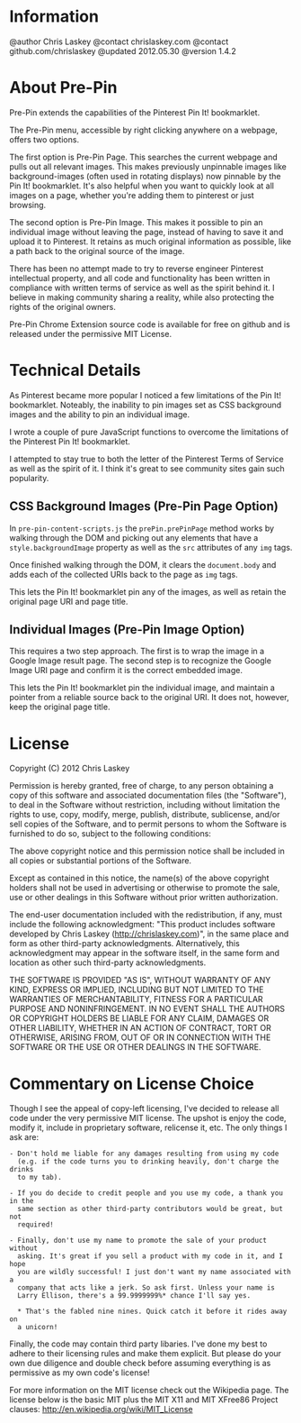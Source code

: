 Information
================================================================================

@author Chris Laskey
@contact chrislaskey.com
@contact github.com/chrislaskey
@updated 2012.05.30
@version 1.4.2

About Pre-Pin
================================================================================

Pre-Pin extends the capabilities of the Pinterest Pin It! bookmarklet.

The Pre-Pin menu, accessible by right clicking anywhere on a webpage, offers two options.

The first option is Pre-Pin Page. This searches the current webpage and pulls out all relevant images. This makes previously unpinnable images like background-images (often used in rotating displays) now pinnable by the Pin It! bookmarklet. It's also helpful when you want to quickly look at all images on a page, whether you're adding them to pinterest or just browsing.

The second option is Pre-Pin Image. This makes it possible to pin an individual image without leaving the page, instead of having to save it and upload it to Pinterest. It retains as much original information as possible, like a path back to the original source of the image.

There has been no attempt made to try to reverse engineer Pinterest intellectual property, and all code and functionality has been written in compliance with written terms of service as well as the spirit behind it. I believe in making community sharing a reality, while also protecting the rights of the original owners.

Pre-Pin Chrome Extension source code is available for free on github and is released under the permissive MIT License.

Technical Details
================================================================================

As Pinterest became more popular I noticed a few limitations of the Pin It!
bookmarklet. Noteably, the inability to pin images set as CSS background images
and the ability to pin an individual image.

I wrote a couple of pure JavaScript functions to overcome the limitations of
the Pinterest Pin It! bookmarklet.

I attempted to stay true to both the letter of the Pinterest Terms of Service
as well as the spirit of it. I think it's great to see community sites gain
such popularity.

CSS Background Images (Pre-Pin Page Option)
-------------------------------------------

In ```pre-pin-content-scripts.js``` the ```prePin.prePinPage``` method works by
walking through the DOM and picking out any elements that have a
```style.backgroundImage``` property as well as the ```src``` attributes of
any ```img``` tags.

Once finished walking through the DOM, it clears the ```document.body``` and
adds each of the collected URIs back to the page as ```img``` tags.

This lets the Pin It! bookmarklet pin any of the images, as well as retain the
original page URI and page title.

Individual Images (Pre-Pin Image Option)
----------------------------------------

This requires a two step approach. The first is to wrap the image in a Google
Image result page. The second step is to recognize the Google Image URI page
and confirm it is the correct embedded image.

This lets the Pin It! bookmarklet pin the individual image, and maintain a
pointer from a reliable source back to the original URI. It does not,
however, keep the original page title.

License
================================================================================

Copyright (C) 2012 Chris Laskey

Permission is hereby granted, free of charge, to any person obtaining a copy of
this software and associated documentation files (the "Software"), to deal in
the Software without restriction, including without limitation the rights to
use, copy, modify, merge, publish, distribute, sublicense, and/or sell copies
of the Software, and to permit persons to whom the Software is furnished to do
so, subject to the following conditions:

The above copyright notice and this permission notice shall be included in all
copies or substantial portions of the Software.

Except as contained in this notice, the name(s) of the above copyright holders
shall not be used in advertising or otherwise to promote the sale, use or other
dealings in this Software without prior written authorization.

The end-user documentation included with the redistribution, if any, must include
the following acknowledgment: "This product includes software developed by
Chris Laskey (http://chrislaskey.com)", in the same place and form as other
third-party acknowledgments. Alternatively, this acknowledgment may appear in
the software itself, in the same form and location as other such third-party
acknowledgments.

THE SOFTWARE IS PROVIDED "AS IS", WITHOUT WARRANTY OF ANY KIND, EXPRESS OR
IMPLIED, INCLUDING BUT NOT LIMITED TO THE WARRANTIES OF MERCHANTABILITY,
FITNESS FOR A PARTICULAR PURPOSE AND NONINFRINGEMENT. IN NO EVENT SHALL THE
AUTHORS OR COPYRIGHT HOLDERS BE LIABLE FOR ANY CLAIM, DAMAGES OR OTHER
LIABILITY, WHETHER IN AN ACTION OF CONTRACT, TORT OR OTHERWISE, ARISING FROM,
OUT OF OR IN CONNECTION WITH THE SOFTWARE OR THE USE OR OTHER DEALINGS IN THE
SOFTWARE.

Commentary on License Choice
================================================================================

Though I see the appeal of copy-left licensing, I've decided to release all code
under the very permissive MIT license. The upshot is enjoy the code, modify it,
include in proprietary software, relicense it, etc. The only things I ask are:

	- Don't hold me liable for any damages resulting from using my code
	  (e.g. if the code turns you to drinking heavily, don't charge the drinks
	  to my tab).

	- If you do decide to credit people and you use my code, a thank you in the
	  same section as other third-party contributors would be great, but not
	  required!

	- Finally, don't use my name to promote the sale of your product without
	  asking. It's great if you sell a product with my code in it, and I hope
	  you are wildly successful! I just don't want my name associated with a
	  company that acts like a jerk. So ask first. Unless your name is
	  Larry Ellison, there's a 99.9999999%* chance I'll say yes.

	  * That's the fabled nine nines. Quick catch it before it rides away on
	  a unicorn!

Finally, the code may contain third party libaries. I've done my best to adhere
to their licensing rules and make them explicit. But please do your own due
diligence and double check before assuming everything is as permissive as
my own code's license!

For more information on the MIT license check out the Wikipedia page. The
license below is the basic MIT plus the MIT X11 and MIT XFree86 Project clauses:
http://en.wikipedia.org/wiki/MIT_License
